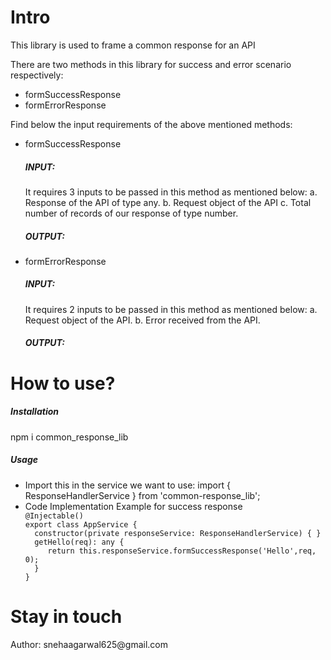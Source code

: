 <h1>Intro</h1>
<p>This library is used to frame a common response for an API</p>
<p>There are two methods in this library for success and error scenario respectively:</p>
<ul>
<li>formSuccessResponse</li>
<li>formErrorResponse</li>
</ul>
<p>Find below the input requirements of the above mentioned methods:</p>
<ul>
<li>formSuccessResponse
<div><h5>INPUT:</h5>
It requires 3 inputs to be passed in this method as mentioned below:
a. Response of the API of type any.
b. Request object of the API
c. Total number of records of our response of type number.</div>
<div><h5>OUTPUT:</h5></div>
</li>
<li>formErrorResponse
<div><h5>INPUT:</h5>
It requires 2 inputs to be passed in this method as mentioned below:
a. Request object of the API.
b. Error received from the API.<div>
<div><h5>OUTPUT:</h5></div>
</li>
</ul>
<h1>How to use?</h1>
<h5>Installation</h5>
npm i common_response_lib
<h5>Usage</h5>
<ul>
<li>Import this in the service we want to use: 
import { ResponseHandlerService } from 'common-response_lib';</li>

<li>Code Implementation Example for success response
<div><code>@Injectable()
export class AppService {
  constructor(private responseService: ResponseHandlerService) { }
  getHello(req): any {
     return this.responseService.formSuccessResponse('Hello',req, 0);
  }
}
</code></div>
</li>
</ul>


<h1>Stay in touch</h1>
<p>Author: snehaagarwal625@gmail.com</p>